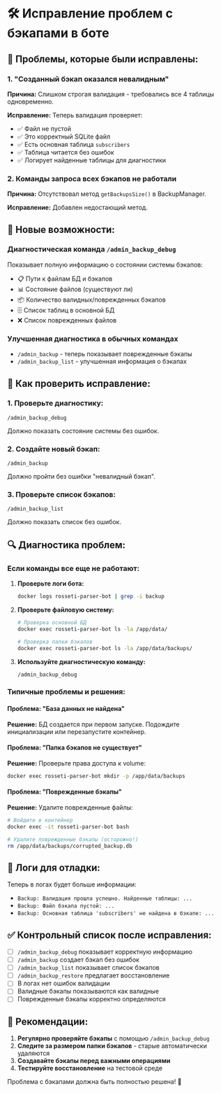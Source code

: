 # 🛠️ Исправление проблем с бэкапами в боте

## 🚨 Проблемы, которые были исправлены:

### 1. "Созданный бэкап оказался невалидным"

**Причина:** Слишком строгая валидация - требовались все 4 таблицы одновременно.

**Исправление:** Теперь валидация проверяет:

- ✅ Файл не пустой
- ✅ Это корректный SQLite файл
- ✅ Есть основная таблица `subscribers`
- ✅ Таблица читается без ошибок
- ✅ Логирует найденные таблицы для диагностики

### 2. Команды запроса всех бэкапов не работали

**Причина:** Отсутствовал метод `getBackupsSize()` в BackupManager.

**Исправление:** Добавлен недостающий метод.

## 🔧 Новые возможности:

### Диагностическая команда `/admin_backup_debug`

Показывает полную информацию о состоянии системы бэкапов:

- 📋 Пути к файлам БД и бэкапов
- 📊 Состояние файлов (существуют ли)
- 📦 Количество валидных/поврежденных бэкапов
- 🗄️ Список таблиц в основной БД
- ❌ Список поврежденных файлов

### Улучшенная диагностика в обычных командах

- `/admin_backup` - теперь показывает поврежденные бэкапы
- `/admin_backup_list` - улучшенная информация о бэкапах

## 🧪 Как проверить исправление:

### 1. Проверьте диагностику:

```
/admin_backup_debug
```

Должно показать состояние системы без ошибок.

### 2. Создайте новый бэкап:

```
/admin_backup
```

Должно пройти без ошибки "невалидный бэкап".

### 3. Проверьте список бэкапов:

```
/admin_backup_list
```

Должно показать список без ошибок.

## 🔍 Диагностика проблем:

### Если команды все еще не работают:

1. **Проверьте логи бота:**

   ```bash
   docker logs rosseti-parser-bot | grep -i backup
   ```

2. **Проверьте файловую систему:**

   ```bash
   # Проверка основной БД
   docker exec rosseti-parser-bot ls -la /app/data/

   # Проверка папки бэкапов
   docker exec rosseti-parser-bot ls -la /app/data/backups/
   ```

3. **Используйте диагностическую команду:**
   ```
   /admin_backup_debug
   ```

### Типичные проблемы и решения:

#### Проблема: "База данных не найдена"

**Решение:** БД создается при первом запуске. Подождите инициализации или перезапустите контейнер.

#### Проблема: "Папка бэкапов не существует"

**Решение:** Проверьте права доступа к volume:

```bash
docker exec rosseti-parser-bot mkdir -p /app/data/backups
```

#### Проблема: "Поврежденные бэкапы"

**Решение:** Удалите поврежденные файлы:

```bash
# Войдите в контейнер
docker exec -it rosseti-parser-bot bash

# Удалите поврежденные бэкапы (осторожно!)
rm /app/data/backups/corrupted_backup.db
```

## 📝 Логи для отладки:

Теперь в логах будет больше информации:

- `Backup: Валидация прошла успешно. Найденные таблицы: ...`
- `Backup: Файл бэкапа пустой: ...`
- `Backup: Основная таблица 'subscribers' не найдена в бэкапе: ...`

## ✅ Контрольный список после исправления:

- [ ] `/admin_backup_debug` показывает корректную информацию
- [ ] `/admin_backup` создает бэкап без ошибок
- [ ] `/admin_backup_list` показывает список бэкапов
- [ ] `/admin_backup_restore` предлагает восстановление
- [ ] В логах нет ошибок валидации
- [ ] Валидные бэкапы показываются как валидные
- [ ] Поврежденные бэкапы корректно определяются

## 🎯 Рекомендации:

1. **Регулярно проверяйте бэкапы** с помощью `/admin_backup_debug`
2. **Следите за размером папки бэкапов** - старые автоматически удаляются
3. **Создавайте бэкапы перед важными операциями**
4. **Тестируйте восстановление** на тестовой среде

Проблема с бэкапами должна быть полностью решена! 🎉
